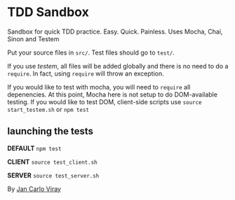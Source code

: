 TDD Sandbox
===========

Sandbox for quick TDD practice. Easy. Quick. Painless. Uses Mocha, Chai, Sinon and Testem

Put your source files in `src/`. Test files should go to `test/`.

If you use *testem*, all files will be added globally and there is no need to do a `require`. In fact, using `require` will throw an exception.

If you would like to test with mocha, you will need to `require` all depenencies. At this point, Mocha here is not setup to do DOM-available testing. If you would like to test DOM, client-side scripts use `source start_testem.sh` or `npm test`

launching the tests
-------------------

**DEFAULT** `npm test`

**CLIENT** `source test_client.sh`

**SERVER** `source test_server.sh`

By [Jan Carlo Viray](http://www.jancarloviray.com)